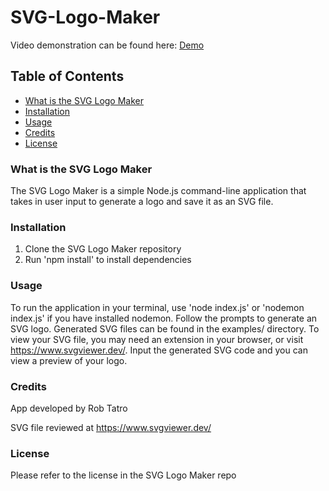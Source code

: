 # SVG-Logo-Maker

Video demonstration can be found here: [Demo](https://app.screencastify.com/v3/watch/PCW2T5iSvK8jR42uELb0)

## Table of Contents
* [What is the SVG Logo Maker](#what-is-the-SVG-Logo-Maker)
* [Installation](#Installation)
* [Usage](#Usage)
* [Credits](#Credits)
* [License](#license)

### What is the SVG Logo Maker
The SVG Logo Maker is a simple Node.js command-line application that takes in user input to generate a logo and save it as an SVG file.

### Installation
1. Clone the SVG Logo Maker repository
2. Run 'npm install' to install dependencies

### Usage
To run the application in your terminal, use 'node index.js' or 'nodemon index.js' if you have installed nodemon. Follow the prompts to generate an SVG logo. Generated SVG files can be found in the examples/ directory. To view your SVG file, you may need an extension in your browser, or visit https://www.svgviewer.dev/. Input the generated SVG code and you can view a preview of your logo.

### Credits

App developed by Rob Tatro

SVG file reviewed at https://www.svgviewer.dev/

### License

Please refer to the license in the SVG Logo Maker repo